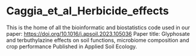 # Caggia_et_al_Herbicide_effects
This is the home of all the bioinformatic and biostatistics code used in our paper: https://doi.org/10.1016/j.apsoil.2023.105036
Paper title: Glyphosate and terbuthylazine effects on soil functions, microbiome composition and crop performance
Published in Applied Soil Ecology.
